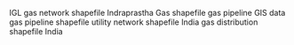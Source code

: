 IGL gas network shapefile
Indraprastha Gas shapefile
gas pipeline GIS data
gas pipeline shapefile
utility network shapefile India
gas distribution shapefile India
